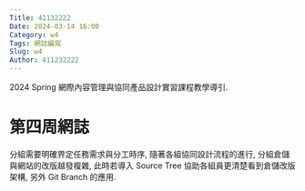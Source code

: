 ```yaml
---
Title: 41132222
Date: 2024-03-14 16:00
Category: w4
Tags: 網誌編寫
Slug: w4
Author: 411232222
---
```


2024 Spring 網際內容管理與協同產品設計實習課程教學導引.

<!-- PELICAN_END_SUMMARY -->

# 第四周網誌
分組需要明確界定任務需求與分工時序, 隨著各組協同設計流程的進行, 分組倉儲與網站的改版越發複雜, 此時若導入 Source Tree 協助各組員更清楚看到倉儲改版架構, 另外 Git Branch 的應用.

